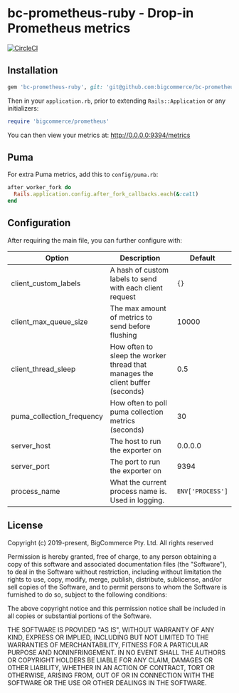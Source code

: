 # bc-prometheus-ruby - Drop-in Prometheus metrics

[![CircleCI](https://circleci.com/gh/bigcommerce/bc-prometheus-ruby/tree/master.svg?style=svg)](https://circleci.com/gh/bigcommerce/bc-prometheus-ruby/tree/master)

## Installation

```ruby
gem 'bc-prometheus-ruby', git: 'git@github.com:bigcommerce/bc-prometheus-ruby'
```

Then in your `application.rb`, prior to extending `Rails::Application` or any initializers:

```ruby
require 'bigcommerce/prometheus'
```

You can then view your metrics at: http://0.0.0.0:9394/metrics

## Puma

For extra Puma metrics, add this to `config/puma.rb`:

```ruby
after_worker_fork do
  Rails.application.config.after_fork_callbacks.each(&:call)
end
```

## Configuration

After requiring the main file, you can further configure with:

| Option | Description | Default |
| ------ | ----------- | ------- |
| client_custom_labels | A hash of custom labels to send with each client request | `{}` |
| client_max_queue_size | The max amount of metrics to send before flushing | 10000 |
| client_thread_sleep | How often to sleep the worker thread that manages the client buffer (seconds) | 0.5 |
| puma_collection_frequency | How often to poll puma collection metrics (seconds) | 30 |
| server_host | The host to run the exporter on | 0.0.0.0 |
| server_port | The port to run the exporter on | 9394 |
| process_name | What the current process name is. Used in logging. | `ENV['PROCESS']` | 

## License

Copyright (c) 2019-present, BigCommerce Pty. Ltd. All rights reserved 

Permission is hereby granted, free of charge, to any person obtaining a copy of this software and associated 
documentation files (the "Software"), to deal in the Software without restriction, including without limitation the 
rights to use, copy, modify, merge, publish, distribute, sublicense, and/or sell copies of the Software, and to permit 
persons to whom the Software is furnished to do so, subject to the following conditions:

The above copyright notice and this permission notice shall be included in all copies or substantial portions of the 
Software.

THE SOFTWARE IS PROVIDED "AS IS", WITHOUT WARRANTY OF ANY KIND, EXPRESS OR IMPLIED, INCLUDING BUT NOT LIMITED TO THE 
WARRANTIES OF MERCHANTABILITY, FITNESS FOR A PARTICULAR PURPOSE AND NONINFRINGEMENT. IN NO EVENT SHALL THE AUTHORS OR 
COPYRIGHT HOLDERS BE LIABLE FOR ANY CLAIM, DAMAGES OR OTHER LIABILITY, WHETHER IN AN ACTION OF CONTRACT, TORT OR 
OTHERWISE, ARISING FROM, OUT OF OR IN CONNECTION WITH THE SOFTWARE OR THE USE OR OTHER DEALINGS IN THE SOFTWARE.
